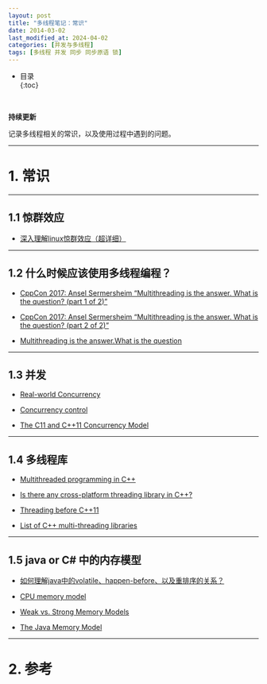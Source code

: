 ```yaml
---
layout: post
title: "多线程笔记：常识"
date: 2014-03-02
last_modified_at: 2024-04-02
categories: [并发与多线程]
tags: [多线程 并发 同步 同步原语 锁]
---
```


* 目录  
{:toc}
<br/>

**持续更新**   

记录多线程相关的常识，以及使用过程中遇到的问题。    

---

# 1. 常识

---

## 1.1 惊群效应

* [深入理解linux惊群效应（超详细）](https://zhuanlan.zhihu.com/p/696195062)    


---

## 1.2 什么时候应该使用多线程编程？

* [CppCon 2017: Ansel Sermersheim “Multithreading is the answer. What is the question? (part 1 of 2)”](https://www.youtube.com/watch?v=GNw3RXr-VJk)

* [CppCon 2017: Ansel Sermersheim “Multithreading is the answer. What is the question? (part 2 of 2)”](https://www.youtube.com/watch?v=sDLQWivf1-I)

* [Multithreading is the answer.What is the question](https://www.copperspice.com/pdf/ACCU-Multi-Threading.pdf)

---

## 1.3 并发

* [Real-world Concurrency](https://queue.acm.org/detail.cfm?id=1454462)   

* [Concurrency control](https://en.wikipedia.org/wiki/Concurrency_control)

* [The C11 and C++11 Concurrency Model](https://www.cs.kent.ac.uk/people/staff/mjb211/docs/toc.pdf)   

---

## 1.4 多线程库

* [Multithreaded programming in C++](https://www.incredibuild.com/blog/multithreaded-programming-in-c)

* [Is there any cross-platform threading library in C++?](https://stackoverflow.com/questions/2561471/is-there-any-cross-platform-threading-library-in-c)

* [Threading before C++11](https://bajamircea.github.io/coding/cpp/2019/10/29/threading-before-cpp11.html)

* [List of C++ multi-threading libraries](https://en.wikipedia.org/wiki/List_of_C%2B%2B_multi-threading_libraries)

---

## 1.5 java or C# 中的内存模型

* [如何理解java中的volatile、happen-before、以及重排序的关系？](https://www.zhihu.com/question/499586720/answer/2350034212)

* [CPU memory model](https://bajamircea.github.io/coding/cpp/2019/10/25/cpu-memory-model.html)

* [Weak vs. Strong Memory Models](https://preshing.com/20120930/weak-vs-strong-memory-models/) 

* [The Java Memory Model](https://www.cs.umd.edu/~pugh/java/memoryModel/)   

---

# 2. 参考
